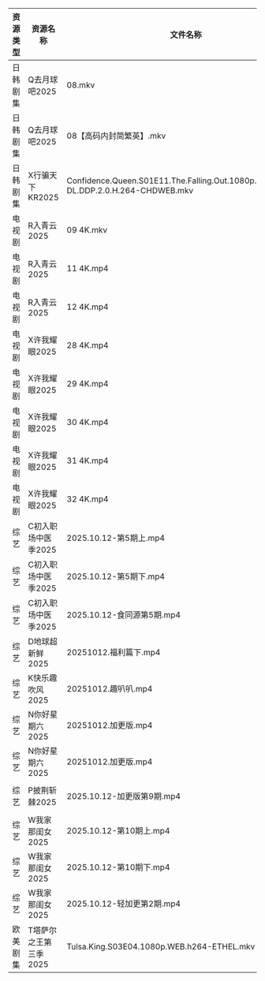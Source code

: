 | 资源类型 | 资源名称          | 文件名称                                                                               | 分享链接                                 | 更新时间                |
| ---- | ------------- | ---------------------------------------------------------------------------------- | ------------------------------------ | ------------------- |
| 日韩剧集 | Q去月球吧2025     | 08.mkv                                                                             | https://pan.quark.cn/s/a1632c441381  | 2025-10-12 12:24:54 |
| 日韩剧集 | Q去月球吧2025     | 08【高码内封简繁英】.mkv                                                                    | https://pan.quark.cn/s/a1632c441381  | 2025-10-12 12:24:56 |
| 日韩剧集 | X行骗天下KR2025   | Confidence.Queen.S01E11.The.Falling.Out.1080p.AMZN.WEB-DL.DDP.2.0.H.264-CHDWEB.mkv | https://pan.quark.cn/s/463fe5d8abf1  | 2025-10-12 01:28:06 |
| 电视剧  | R入青云2025      | 09 4K.mkv                                                                          | https://www.alipan.com/s/7kV94cu2ZMy | 2025-10-12 16:04:40 |
| 电视剧  | R入青云2025      | 11 4K.mp4                                                                          | https://www.alipan.com/s/7kV94cu2ZMy | 2025-10-12 16:04:39 |
| 电视剧  | R入青云2025      | 12 4K.mp4                                                                          | https://www.alipan.com/s/7kV94cu2ZMy | 2025-10-12 16:04:39 |
| 电视剧  | X许我耀眼2025     | 28 4K.mp4                                                                          | https://www.alipan.com/s/kZBrzfKxPFa | 2025-10-12 16:05:14 |
| 电视剧  | X许我耀眼2025     | 29 4K.mp4                                                                          | https://www.alipan.com/s/kZBrzfKxPFa | 2025-10-12 16:05:14 |
| 电视剧  | X许我耀眼2025     | 30 4K.mp4                                                                          | https://www.alipan.com/s/kZBrzfKxPFa | 2025-10-12 16:05:13 |
| 电视剧  | X许我耀眼2025     | 31 4K.mp4                                                                          | https://www.alipan.com/s/kZBrzfKxPFa | 2025-10-12 16:05:13 |
| 电视剧  | X许我耀眼2025     | 32 4K.mp4                                                                          | https://www.alipan.com/s/kZBrzfKxPFa | 2025-10-12 16:05:12 |
| 综艺   | C初入职场中医季2025  | 2025.10.12-第5期上.mp4                                                                | https://pan.quark.cn/s/869074432f49  | 2025-10-12 16:19:49 |
| 综艺   | C初入职场中医季2025  | 2025.10.12-第5期下.mp4                                                                | https://pan.quark.cn/s/869074432f49  | 2025-10-12 16:19:52 |
| 综艺   | C初入职场中医季2025  | 2025.10.12-食同源第5期.mp4                                                              | https://pan.quark.cn/s/869074432f49  | 2025-10-12 16:19:46 |
| 综艺   | D地球超新鲜2025    | 20251012.福利篇下.mp4                                                                  | https://pan.quark.cn/s/7c7a70c32dd5  | 2025-10-12 16:30:30 |
| 综艺   | K快乐趣吹风2025    | 20251012.趣叭叭.mp4                                                                   | https://pan.quark.cn/s/2e73ee655d53  | 2025-10-12 16:32:24 |
| 综艺   | N你好星期六2025    | 20251012.加更版.mp4                                                                   | https://www.alipan.com/s/g3wrHTFCcWV | 2025-10-12 13:05:24 |
| 综艺   | N你好星期六2025    | 20251012.加更版.mp4                                                                   | https://pan.quark.cn/s/7470ba1e3c80  | 2025-10-12 16:33:05 |
| 综艺   | P披荆斩棘2025     | 2025.10.12-加更版第9期.mp4                                                              | https://pan.quark.cn/s/9ae1eb01008d  | 2025-10-12 16:33:45 |
| 综艺   | W我家那闺女2025    | 2025.10.12-第10期上.mp4                                                               | https://pan.quark.cn/s/382e9ca0c203  | 2025-10-12 16:35:16 |
| 综艺   | W我家那闺女2025    | 2025.10.12-第10期下.mp4                                                               | https://pan.quark.cn/s/382e9ca0c203  | 2025-10-12 16:35:09 |
| 综艺   | W我家那闺女2025    | 2025.10.12-轻加更第2期.mp4                                                              | https://pan.quark.cn/s/382e9ca0c203  | 2025-10-12 16:35:12 |
| 欧美剧集 | T塔萨尔之王第三季2025 | Tulsa.King.S03E04.1080p.WEB.h264-ETHEL.mkv                                         | https://pan.quark.cn/s/cee11768a3f4  | 2025-10-12 16:25:59 |

